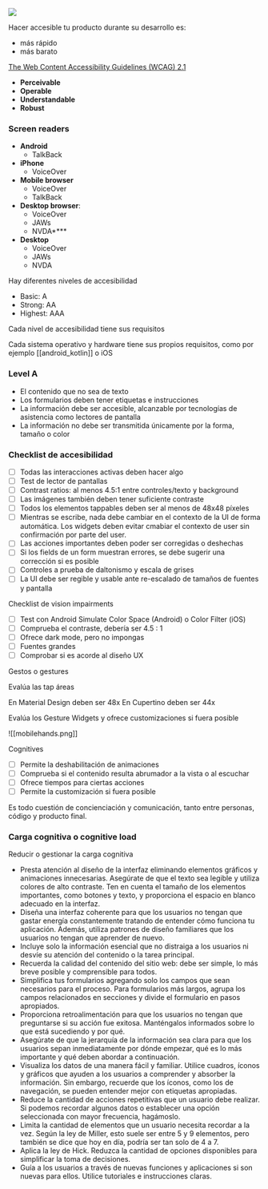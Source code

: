 
![](https://lh7-us.googleusercontent.com/rwSNx36JoKUI5NL93Bwel7LMZVToC_n15grDNNi7GQis_XWEqqReCQinslOE5YnRcRdCPa1yLRMm8gb61btXbtXH9m-gs8XmVC4EC0JmKJRSMqtNwo5XShCB9S4JBJkpvCd70c3yM_ah2yNR7guqw5tw5A=s2048)

Hacer accesible tu producto durante su desarrollo es:

* más rápido
* más barato

[The Web Content Accessibility Guidelines (WCAG) 2.1](https://www.w3.org/TR/WCAG21/)

- **Perceivable**
- **Operable**
- **Understandable**
- **Robust**
### Screen readers

- **Android**
	- TalkBack
- **iPhone**
	- VoiceOver
- **Mobile browser**
	- VoiceOver
	- TalkBack
- **Desktop browser**: 
	- VoiceOver
	- JAWs
	- NVDA**‍**
- **Desktop**
	- VoiceOver
	- JAWs
	- NVDA

Hay diferentes niveles de accesibilidad

* Basic: A
* Strong: AA
* Highest: AAA

Cada nivel de accesibilidad tiene sus requisitos

Cada sistema operativo y hardware tiene sus propios requisitos, como por ejemplo [[android_kotlin]] o iOS

### Level A

* El contenido que no sea de texto
* Los formularios deben tener etiquetas e instrucciones
* La información debe ser accesible, alcanzable por tecnologías de asistencia como lectores de pantalla
* La información no debe ser transmitida únicamente por la forma, tamaño o color

### Checklist de accesibilidad

- [ ] Todas las interacciones activas deben hacer algo
- [ ] Test de lector de pantallas
- [ ] Contrast ratios: al menos 4.5:1 entre controles/texto y background
- [ ] Las imágenes también deben tener suficiente contraste
- [ ] Todos los elementos tappables deben ser al menos de 48x48 píxeles
- [ ] Mientras se escribe, nada debe cambiar en el contexto de la UI de forma automática. Los widgets deben evitar cmabiar el contexto de user sin confirmación por parte del user.
- [ ] Las acciones importantes deben poder ser corregidas o deshechas
- [ ] Si los fields de un form muestran errores, se debe sugerir una corrección si es posible
- [ ] Controles a prueba de daltonismo y escala de grises
- [ ] La UI debe ser regible y usable ante re-escalado de tamaños de fuentes y pantalla

Checklist de vision impairments

- [ ] Test con Android Simulate Color Space (Android) o Color Filter (iOS)
- [ ] Comprueba el contraste, debería ser 4.5 : 1
- [ ] Ofrece dark mode, pero no impongas
- [ ] Fuentes grandes
- [ ] Comprobar si es acorde al diseño UX

Gestos o gestures

Evalúa las tap áreas

En Material Design deben ser 48x
En Cupertino deben ser 44x

Evalúa los Gesture Widgets y ofrece customizaciones si fuera posible

![[mobilehands.png]]

Cognitives

- [ ] Permite la deshabilitación de animaciones
- [ ] Comprueba si el contenido resulta abrumador a la vista o al escuchar
- [ ] Ofrece tiempos para ciertas acciones
- [ ] Permite la customización si fuera posible

Es todo cuestión de concienciación y comunicación, tanto entre personas, código y producto final.

### Carga cognitiva o cognitive load

Reducir o gestionar la carga cognitiva

* Presta atención al diseño de la interfaz eliminando elementos gráficos y animaciones innecesarias. Asegúrate de que el texto sea legible y utiliza colores de alto contraste. Ten en cuenta el tamaño de los elementos importantes, como botones y texto, y proporciona el espacio en blanco adecuado en la interfaz. 
* Diseña una interfaz coherente para que los usuarios no tengan que gastar energía constantemente tratando de entender cómo funciona tu aplicación. Además, utiliza patrones de diseño familiares que los usuarios no tengan que aprender de nuevo. 
* Incluye solo la información esencial que no distraiga a los usuarios ni desvíe su atención del contenido o la tarea principal. 
* Recuerda la calidad del contenido del sitio web: debe ser simple, lo más breve posible y comprensible para todos.
* Simplifica tus formularios agregando solo los campos que sean necesarios para el proceso. Para formularios más largos, agrupa los campos relacionados en secciones y divide el formulario en pasos apropiados. 
* Proporciona retroalimentación para que los usuarios no tengan que preguntarse si su acción fue exitosa. Manténgalos informados sobre lo que está sucediendo y por qué. 
* Asegúrate de que la jerarquía de la información sea clara para que los usuarios sepan inmediatamente por dónde empezar, qué es lo más importante y qué deben abordar a continuación. 
* Visualiza los datos de una manera fácil y familiar. Utilice cuadros, íconos y gráficos que ayuden a los usuarios a comprender y absorber la información. Sin embargo, recuerde que los íconos, como los de navegación, se pueden entender mejor con etiquetas apropiadas. 
* Reduce la cantidad de acciones repetitivas que un usuario debe realizar. Si podemos recordar algunos datos o establecer una opción seleccionada con mayor frecuencia, hagámoslo. 
* Limita la cantidad de elementos que un usuario necesita recordar a la vez. Según la ley de Miller, esto suele ser entre 5 y 9 elementos, pero también se dice que hoy en día, podría ser tan solo de 4 a 7. 
* Aplica la ley de Hick. Reduzca la cantidad de opciones disponibles para simplificar la toma de decisiones. 
* Guía a los usuarios a través de nuevas funciones y aplicaciones si son nuevas para ellos. Utilice tutoriales e instrucciones claras.